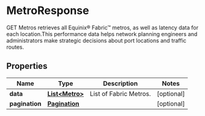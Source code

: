

# MetroResponse

GET Metros retrieves all Equinix® Fabric™ metros, as well as latency data for each location.This performance data helps network planning engineers and administrators make strategic decisions about port locations and traffic routes.

## Properties

| Name | Type | Description | Notes |
|------------ | ------------- | ------------- | -------------|
|**data** | [**List&lt;Metro&gt;**](Metro.md) | List of Fabric Metros. |  [optional] |
|**pagination** | [**Pagination**](Pagination.md) |  |  [optional] |




